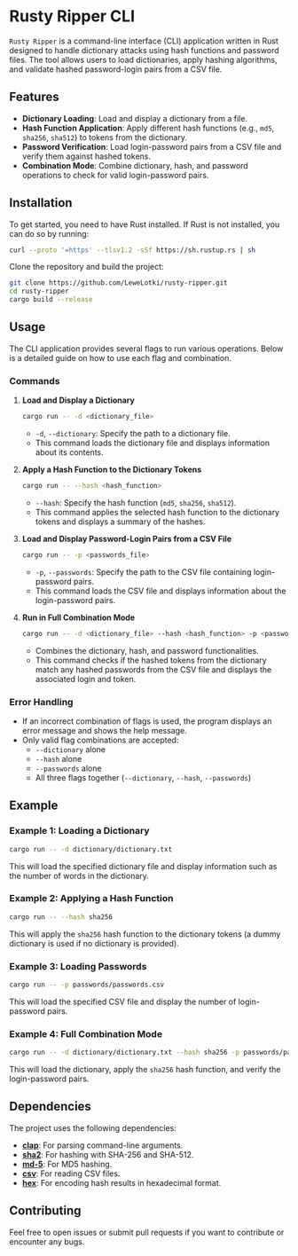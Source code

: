 # Rusty Ripper CLI

`Rusty Ripper` is a command-line interface (CLI) application written in Rust designed to handle dictionary attacks using hash functions and password files. The tool allows users to load dictionaries, apply hashing algorithms, and validate hashed password-login pairs from a CSV file.

## Features

- **Dictionary Loading**: Load and display a dictionary from a file.
- **Hash Function Application**: Apply different hash functions (e.g., `md5`, `sha256`, `sha512`) to tokens from the dictionary.
- **Password Verification**: Load login-password pairs from a CSV file and verify them against hashed tokens.
- **Combination Mode**: Combine dictionary, hash, and password operations to check for valid login-password pairs.

## Installation

To get started, you need to have Rust installed. If Rust is not installed, you can do so by running:

```bash
curl --proto '=https' --tlsv1.2 -sSf https://sh.rustup.rs | sh
```

Clone the repository and build the project:

```bash
git clone https://github.com/LeweLotki/rusty-ripper.git
cd rusty-ripper
cargo build --release
```

## Usage

The CLI application provides several flags to run various operations. Below is a detailed guide on how to use each flag and combination.

### Commands

1. **Load and Display a Dictionary**
   ```bash
   cargo run -- -d <dictionary_file>
   ```
   - `-d`, `--dictionary`: Specify the path to a dictionary file.
   - This command loads the dictionary file and displays information about its contents.

2. **Apply a Hash Function to the Dictionary Tokens**
   ```bash
   cargo run -- --hash <hash_function>
   ```
   - `--hash`: Specify the hash function (`md5`, `sha256`, `sha512`).
   - This command applies the selected hash function to the dictionary tokens and displays a summary of the hashes.

3. **Load and Display Password-Login Pairs from a CSV File**
   ```bash
   cargo run -- -p <passwords_file>
   ```
   - `-p`, `--passwords`: Specify the path to the CSV file containing login-password pairs.
   - This command loads the CSV file and displays information about the login-password pairs.

4. **Run in Full Combination Mode**
   ```bash
   cargo run -- -d <dictionary_file> --hash <hash_function> -p <passwords_file>
   ```
   - Combines the dictionary, hash, and password functionalities.
   - This command checks if the hashed tokens from the dictionary match any hashed passwords from the CSV file and displays the associated login and token.

### Error Handling

- If an incorrect combination of flags is used, the program displays an error message and shows the help message.
- Only valid flag combinations are accepted:
  - `--dictionary` alone
  - `--hash` alone
  - `--passwords` alone
  - All three flags together (`--dictionary`, `--hash`, `--passwords`)

## Example

### Example 1: Loading a Dictionary

```bash
cargo run -- -d dictionary/dictionary.txt
```
This will load the specified dictionary file and display information such as the number of words in the dictionary.

### Example 2: Applying a Hash Function

```bash
cargo run -- --hash sha256
```
This will apply the `sha256` hash function to the dictionary tokens (a dummy dictionary is used if no dictionary is provided).

### Example 3: Loading Passwords

```bash
cargo run -- -p passwords/passwords.csv
```
This will load the specified CSV file and display the number of login-password pairs.

### Example 4: Full Combination Mode

```bash
cargo run -- -d dictionary/dictionary.txt --hash sha256 -p passwords/passwords.csv
```
This will load the dictionary, apply the `sha256` hash function, and verify the login-password pairs.

## Dependencies

The project uses the following dependencies:
- **[clap](https://crates.io/crates/clap)**: For parsing command-line arguments.
- **[sha2](https://crates.io/crates/sha2)**: For hashing with SHA-256 and SHA-512.
- **[md-5](https://crates.io/crates/md-5)**: For MD5 hashing.
- **[csv](https://crates.io/crates/csv)**: For reading CSV files.
- **[hex](https://crates.io/crates/hex)**: For encoding hash results in hexadecimal format.

## Contributing

Feel free to open issues or submit pull requests if you want to contribute or encounter any bugs.
